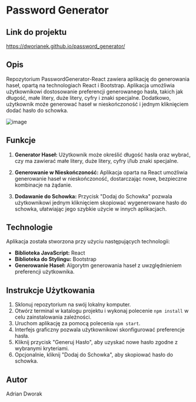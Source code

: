 # Password Generator

## Link do projektu

https://dworianek.github.io/password_generator/

## Opis

Repozytorium PasswordGenerator-React zawiera aplikację do generowania haseł, opartą na technologiach React i Bootstrap. Aplikacja umożliwia użytkownikowi dostosowanie preferencji generowanego hasła, takich jak długość, małe litery, duże litery, cyfry i znaki specjalne. Dodatkowo, użytkownik może generować haseł w nieskończoność i jednym kliknięciem dodać hasło do schowka.

![image](https://github.com/Dworianek/password_generator/assets/45004601/77196c82-14a7-4308-b98c-debc9070bbe6)

## Funkcje

1. **Generator Haseł:** Użytkownik może określić długość hasła oraz wybrać, czy ma zawierać małe litery, duże litery, cyfry i/lub znaki specjalne.

2. **Generowanie w Nieskończoność:** Aplikacja oparta na React umożliwia generowanie haseł w nieskończoność, dostarczając nowe, bezpieczne kombinacje na żądanie.

3. **Dodawanie do Schowka:** Przycisk "Dodaj do Schowka" pozwala użytkownikowi jednym kliknięciem skopiować wygenerowane hasło do schowka, ułatwiając jego szybkie użycie w innych aplikacjach.

## Technologie

Aplikacja została stworzona przy użyciu następujących technologii:

- **Biblioteka JavaScript:** React
- **Biblioteka do Stylingu:** Bootstrap
- **Generowanie Haseł:** Algorytm generowania haseł z uwzględnieniem preferencji użytkownika.

## Instrukcje Użytkowania

1. Sklonuj repozytorium na swój lokalny komputer.
2. Otwórz terminal w katalogu projektu i wykonaj polecenie `npm install` w celu zainstalowania zależności.
3. Uruchom aplikację za pomocą polecenia `npm start`.
4. Interfejs graficzny pozwala użytkownikowi skonfigurować preferencje hasła.
5. Kliknij przycisk "Generuj Hasło", aby uzyskać nowe hasło zgodne z wybranymi kryteriami.
6. Opcjonalnie, kliknij "Dodaj do Schowka", aby skopiować hasło do schowka.

## Autor
Adrian Dworak
